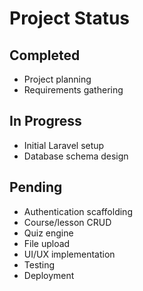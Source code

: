 # Project Status

## Completed
- Project planning
- Requirements gathering

## In Progress
- Initial Laravel setup
- Database schema design

## Pending
- Authentication scaffolding
- Course/lesson CRUD
- Quiz engine
- File upload
- UI/UX implementation
- Testing
- Deployment 